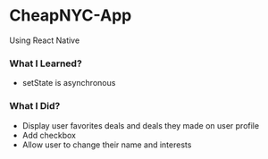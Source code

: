 # CheapNYC-App

Using React Native

### What I Learned?
- setState is asynchronous

### What I Did?

- Display user favorites deals and deals they made on user profile
- Add checkbox
- Allow user to change their name and interests